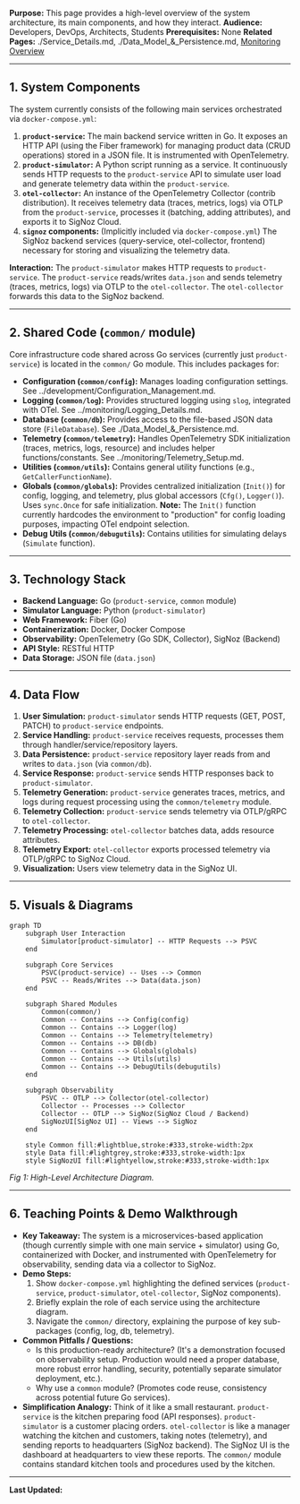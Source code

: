 **Purpose:** This page provides a high-level overview of the system architecture, its main components, and how they interact.
**Audience:** Developers, DevOps, Architects, Students
**Prerequisites:** None
**Related Pages:** ./Service_Details.md, ./Data_Model_&_Persistence.md, [Monitoring Overview](../monitoring/README.md)

---

## 1. System Components

The system currently consists of the following main services orchestrated via `docker-compose.yml`:

1.  **`product-service`:** The main backend service written in Go. It exposes an HTTP API (using the Fiber framework) for managing product data (CRUD operations) stored in a JSON file. It is instrumented with OpenTelemetry.
2.  **`product-simulator`:** A Python script running as a service. It continuously sends HTTP requests to the `product-service` API to simulate user load and generate telemetry data within the `product-service`.
3.  **`otel-collector`:** An instance of the OpenTelemetry Collector (contrib distribution). It receives telemetry data (traces, metrics, logs) via OTLP from the `product-service`, processes it (batching, adding attributes), and exports it to SigNoz Cloud.
4.  **`signoz` components:** (Implicitly included via `docker-compose.yml`) The SigNoz backend services (query-service, otel-collector, frontend) necessary for storing and visualizing the telemetry data.

**Interaction:** The `product-simulator` makes HTTP requests to `product-service`. The `product-service` reads/writes `data.json` and sends telemetry (traces, metrics, logs) via OTLP to the `otel-collector`. The `otel-collector` forwards this data to the SigNoz backend.

---

## 2. Shared Code (`common/` module)

Core infrastructure code shared across Go services (currently just `product-service`) is located in the `common/` Go module. This includes packages for:

*   **Configuration (`common/config`):** Manages loading configuration settings. See ../development/Configuration_Management.md.
*   **Logging (`common/log`):** Provides structured logging using `slog`, integrated with OTel. See ../monitoring/Logging_Details.md.
*   **Database (`common/db`):** Provides access to the file-based JSON data store (`FileDatabase`). See ./Data_Model_&_Persistence.md.
*   **Telemetry (`common/telemetry`):** Handles OpenTelemetry SDK initialization (traces, metrics, logs, resource) and includes helper functions/constants. See ../monitoring/Telemetry_Setup.md.
*   **Utilities (`common/utils`):** Contains general utility functions (e.g., `GetCallerFunctionName`).
*   **Globals (`common/globals`):** Provides centralized initialization (`Init()`) for config, logging, and telemetry, plus global accessors (`Cfg()`, `Logger()`). Uses `sync.Once` for safe initialization. **Note:** The `Init()` function currently hardcodes the environment to "production" for config loading purposes, impacting OTel endpoint selection.
*   **Debug Utils (`common/debugutils`):** Contains utilities for simulating delays (`Simulate` function).

---

## 3. Technology Stack

*   **Backend Language:** Go (`product-service`, `common` module)
*   **Simulator Language:** Python (`product-simulator`)
*   **Web Framework:** Fiber (Go)
*   **Containerization:** Docker, Docker Compose
*   **Observability:** OpenTelemetry (Go SDK, Collector), SigNoz (Backend)
*   **API Style:** RESTful HTTP
*   **Data Storage:** JSON file (`data.json`)

---

## 4. Data Flow

1.  **User Simulation:** `product-simulator` sends HTTP requests (GET, POST, PATCH) to `product-service` endpoints.
2.  **Service Handling:** `product-service` receives requests, processes them through handler/service/repository layers.
3.  **Data Persistence:** `product-service` repository layer reads from and writes to `data.json` (via `common/db`).
4.  **Service Response:** `product-service` sends HTTP responses back to `product-simulator`.
5.  **Telemetry Generation:** `product-service` generates traces, metrics, and logs during request processing using the `common/telemetry` module.
6.  **Telemetry Collection:** `product-service` sends telemetry via OTLP/gRPC to `otel-collector`.
7.  **Telemetry Processing:** `otel-collector` batches data, adds resource attributes.
8.  **Telemetry Export:** `otel-collector` exports processed telemetry via OTLP/gRPC to SigNoz Cloud.
9.  **Visualization:** Users view telemetry data in the SigNoz UI.

---

## 5. Visuals & Diagrams

```mermaid
graph TD
    subgraph User Interaction
        Simulator[product-simulator] -- HTTP Requests --> PSVC
    end

    subgraph Core Services
        PSVC(product-service) -- Uses --> Common
        PSVC -- Reads/Writes --> Data(data.json)
    end

    subgraph Shared Modules
        Common(common/)
        Common -- Contains --> Config(config)
        Common -- Contains --> Logger(log)
        Common -- Contains --> Telemetry(telemetry)
        Common -- Contains --> DB(db)
        Common -- Contains --> Globals(globals)
        Common -- Contains --> Utils(utils)
        Common -- Contains --> DebugUtils(debugutils)
    end

    subgraph Observability
        PSVC -- OTLP --> Collector(otel-collector)
        Collector -- Processes --> Collector
        Collector -- OTLP --> SigNoz(SigNoz Cloud / Backend)
        SigNozUI[SigNoz UI] -- Views --> SigNoz
    end

    style Common fill:#lightblue,stroke:#333,stroke-width:2px
    style Data fill:#lightgrey,stroke:#333,stroke-width:1px
    style SigNozUI fill:#lightyellow,stroke:#333,stroke-width:1px
```
*Fig 1: High-Level Architecture Diagram.*

---

## 6. Teaching Points & Demo Walkthrough

*   **Key Takeaway:** The system is a microservices-based application (though currently simple with one main service + simulator) using Go, containerized with Docker, and instrumented with OpenTelemetry for observability, sending data via a collector to SigNoz.
*   **Demo Steps:**
    1.  Show `docker-compose.yml` highlighting the defined services (`product-service`, `product-simulator`, `otel-collector`, SigNoz components).
    2.  Briefly explain the role of each service using the architecture diagram.
    3.  Navigate the `common/` directory, explaining the purpose of key sub-packages (config, log, db, telemetry).
*   **Common Pitfalls / Questions:**
    *   Is this production-ready architecture? (It's a demonstration focused on observability setup. Production would need a proper database, more robust error handling, security, potentially separate simulator deployment, etc.).
    *   Why use a `common` module? (Promotes code reuse, consistency across potential future Go services).
*   **Simplification Analogy:** Think of it like a small restaurant. `product-service` is the kitchen preparing food (API responses). `product-simulator` is a customer placing orders. `otel-collector` is like a manager watching the kitchen and customers, taking notes (telemetry), and sending reports to headquarters (SigNoz backend). The SigNoz UI is the dashboard at headquarters to view these reports. The `common/` module contains standard kitchen tools and procedures used by the kitchen.

---

**Last Updated:**
